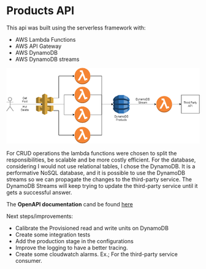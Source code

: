 # Products API

This api was built using the serverless framework with:
* AWS Lambda Functions
* AWS API Gateway
* AWS DynamoDB
* AWS DynamoDB streams

![Archtecural design](./gitHubAssets/product_api.png)

For CRUD operations the lambda functions were chosen to split the responsibilities, be scalable and be more costly efficient. For the database, considering I would not use relational tables, I chose the DynamoDB. It is a performative NoSQL database, and it is possible to use the DynamoDB streams so we can propagate the changes to the third-party service. The DynamoDB Streams will keep trying to update the third-party service until it gets a successful answer.

The **OpenAPI documentation** cand be found [here](./gitHubAssets/dev-product-api-dev-oas30.yaml)

Next steps/improvements:
 - Calibrate the Provisioned read and write units on DynamoDB
 - Create some integration tests
 - Add the production stage in the configurations
 - Improve the logging to have a better tracing.
 - Create some cloudwatch alarms. Ex.; For the third-party service consumer.

